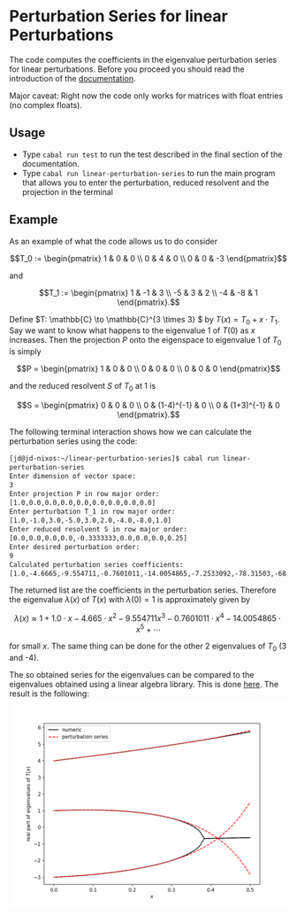 # Perturbation Series for linear Perturbations

The code computes the coefficients in the eigenvalue perturbation series for linear perturbations.
Before you proceed you should read the introduction of the [documentation](doc/doc.pdf).

Major caveat: Right now the code only works for matrices with float entries (no complex floats).

## Usage

- Type ```cabal run test``` to run the test described in the final section of the documentation.
- Type ```cabal run linear-perturbation-series``` to run the main program that allows you to enter the perturbation, reduced resolvent and the projection in the terminal

## Example

As an example of what the code allows us to do consider
```math
T_0 := 
\begin{pmatrix}
1 & 0 & 0 \\
0 & 4 & 0 \\
0 & 0 & -3
\end{pmatrix}
```
and
```math
T_1 :=
\begin{pmatrix}
1 & -1 & 3 \\
-5 & 3 & 2 \\
-4 & -8 & 1
\end{pmatrix}.
```
Define $T: \mathbb{C} \to \mathbb{C}^{3 \times 3} $ by $T(x) = T_0 + x \cdot T_1$.
Say we want to know what happens to the eigenvalue 1 of $T(0)$ as $x$ increases.
Then the projection $P$ onto the eigenspace to eigenvalue 1 of $T_0$ is simply
```math
P = 
\begin{pmatrix}
1 & 0 & 0 \\
0 & 0 & 0 \\
0 & 0 & 0
\end{pmatrix}
```
and the reduced resolvent $S$ of $T_0$ at 1 is 
```math
S = 
\begin{pmatrix}
0 & 0 & 0 \\
0 & (1-4)^{-1} & 0 \\
0 & (1+3)^{-1} & 0
\end{pmatrix}.
```
The following terminal interaction shows how we can calculate the perturbation series 
using the code:
```console
[jd@jd-nixos:~/linear-perturbation-series]$ cabal run linear-perturbation-series
Enter dimension of vector space:
3
Enter projection P in row major order:
[1.0,0.0,0.0,0.0,0.0,0.0,0.0,0.0,0.0]
Enter perturbation T_1 in row major order:
[1.0,-1.0,3.0,-5.0,3.0,2.0,-4.0,-8.0,1.0]
Enter reduced resolvent S in row major order:
[0.0,0.0,0.0,0.0,-0.3333333,0.0,0.0,0.0,0.25]
Enter desired perturbation order:
9
Calculated perturbation series coefficients:
[1.0,-4.6665,-9.554711,-0.7601011,-14.0054865,-7.2533092,-78.31503,-68.54976,-252.03307]
```
The returned list are the coefficients in the perturbation series.
Therefore the eigenvalue $\lambda(x)$ of $T(x)$ with $\lambda(0)=1$ is approximately given by
```math
\lambda (x) \approx 1 + 1.0 \cdot x - 4.665 \cdot x^2 -9.554711 x^3 -0.7601011 \cdot x^4
-14.0054865 \cdot x^5 + \cdots 
```
for small $x$.
The same thing can be done for the other 2 eigenvalues of $T_0$ (3 and -4).

The so obtained series for the eigenvalues can be compared to the eigenvalues obtained
using a linear algebra library.
This is done [here](visualisation/visualisation.ipynb).
The result is the following:
<img src="visualisation/evals.png" alt="drawing" width="800"/>
